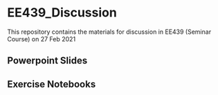 # EE439_Discussion
This repository contains the materials for discussion in EE439 (Seminar Course) on 27 Feb 2021  
  
## Powerpoint Slides  
  
## Exercise Notebooks
